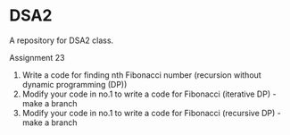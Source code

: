 # DSA2
A repository for DSA2 class.

Assignment 23
1. Write a code for finding nth Fibonacci number (recursion without dynamic programming (DP))
2. Modify your code in no.1 to write a code for Fibonacci (iterative DP) - make a branch
3. Modify your code in no.1 to write a code for Fibonacci (recursive DP) - make a branch
